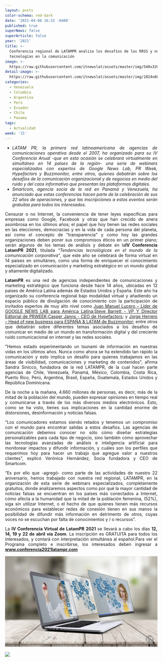 ```yaml
---
layout: posts
color-schema: red-dark
date: '2021-04-08 16:32 -0400'
published: true
superNews: false
superArticle: false
year: '2021'
title: >-
  Conferencia regional de LATAMPR analiza los desafíos de las RRSS y nuevas
  tecnologías en la comunicación
image: >-
  https://raw.githubusercontent.com/itnewslat/assets/master/img/540x320/Educacion-VIrtual-p.jpg
detail-image: >-
  https://raw.githubusercontent.com/itnewslat/assets/master/img/1024x680/Educacion-VIrtual-g.jpg
categories:
  - Venezuela
  - Colombia
  - Argentina
  - Perú
  - Ecuador
  - Chile
  - Panama
tags:
  - Actualidad
week: '15'
---
```

<ul style="text-align: justify;">
	<li><em>LATAM PR, la primera red latinoamericana de agencias de comunicaciones operativa desde el 2007, ha organizado para su IV Conferencia Anual -que en esta ocasión se celebrará virtualmente en simultáneo en 14 países de la región- una serie de webinars especializados con expertos</em><em> de Google News Lab, PR Week, Hypefactors y Buzzmonitor, entre otros, quienes debatirán sobre los desafíos de la comunicación organizacional y de negocios en medio del ruido y del caos informativo que presentan las plataformas digitales.</em></li>
	<li><em>Smartcom, agencia socia de la red en Panamá y Venezuela, ha anunciado que estas conferencias hacen parte de la celebración de sus 22 años de operaciones, y que las inscripciones a estos eventos serán gratuitas para todos los interesados. </em></li>
</ul>
<p style="text-align: justify;"> Censurar o no Internet, la conveniencia de tener leyes específicas para empresas como Google, Facebook y otras que han crecido de anera asombrosa en los últimos años; el papel que hoy tienen las redes sociales en las elecciones, democracias y en la vida de cada persona del planeta, así como el concepto de "transparencia" y como hoy las grandes organizaciones deben poner sus compromisos éticos en un primer plano; serán algunos de los temas de análisis y debate en la<strong>IV Conferencia LatamPR 2021</strong>, titulada <em>“Tendencias tecnológicas en el mundo de la comunicación corporativa”</em>, que este año se celebrará de forma virtual en 14 países en simultáneo, como una forma de enriquecer el conocimiento especializado en comunicación y marketing estratégico en un mundo global y altamente digitalizado.</p>
<p style="text-align: justify;"><strong>LatamPR</strong> es una red de agencias independientes de comunicaciones y marketing estratégico que funciona desde hace 14 años, ubicadas en 12 países de América Latina además de Estados Unidos y España. Este año ha organizado su conferencia regional bajo modalidad virtual y añadiendo un espacio público de divulgación de conocimiento con la participación de invitados expertos de muy alto nivel como <a href="https://www.conferencia2021latampr.com/event-details/juan-manuel-lucero-lider-de-google-news-lab-para-america-latina">Juan Manuel Lucero – Líder de GOOGLE NEWS LAB para América Latina;</a><a href="https://www.conferencia2021latampr.com/event-details/steve-barrett-vp-y-director-editorial-de-prweek">Steve Barrett - VP Y Director Editorial de PRWEEK</a>;<a href="https://www.conferencia2021latampr.com/event-details/casper-janns-ceo-hypefactors">Casper Janns - CEO de Hypefactors</a>; y <a href="https://www.conferencia2021latampr.com/event-details/jorge-herrero-head-of-new-business-espana-latam-buzzmonitor">Jorge Herrero – Head of new business para ESPAÑA &amp; LATAM de Buzzmonitor</a>; entre otros que debatirán sobre diferentes temas asociados a los desafíos de comunicar en medio de un mundo en transformación digital y del creciente ruido comunicacional en internet y las redes sociales.</p>
<p style="text-align: justify;">"Hemos estado experimentando un tsunami de información en nuestras vidas en los últimos años. Nunca como ahora se ha extendido tan rápido la comunicación y esto implica un desafío para quienes trabajamos en las áreas de visibilidad, comunicaciones y marketing de contenidos", afirma Sandra Sinicco, fundadora de la red LATAMPR, de la cual hacen parte agencias de Chile, Venezuela, Panamá, México, Colombia, Costa Rica, Puerto Rico, Perú, Argentina, Brasil, España, Guatemala, Estados Unidos y República Dominicana.</p>
<p style="text-align: justify;">De la noche a la mañana, 4.660 millones de personas, es decir, más de la mitad de la población del mundo, pueden expresar opiniones en tiempo real y comunicarse a través de los más diversos medios electrónicos. Esto, como se ha visto, tienes sus implicaciones en la cantidad enorme de distorsiones, desinformación y noticias falsas.</p>
<p style="text-align: justify;">“Los comunicadores estamos siendo retados y tenemos un compromiso con el mundo para encontrar salidas a estos desafíos. Las agencias de comunicación debemos conocer no sólo cómo diseñar estrategias personalizables para cada tipo de negocio, sino también cómo aprovechar las tecnologías avanzadas de análisis e inteligencia artificial para monitorear impactos y difundir información, y cuáles son los perfiles que requerimos hoy para hacer un trabajo que agregue valor a nuestros clientes”, explicó Verónica Hernández, Socia fundadora y CEO de Smartcom.</p>
<p style="text-align: justify;">“Es por ello que -agregó- como parte de las actividades de nuestro 22 aniversario, hemos trabajado con nuestra red regional, LATAMPR, en la organización de esta serie de webinars especializados, completamente gratuitos, donde analizaremos aspectos como por qué la mayor cantidad de noticias falsas se encuentran en los países más conectados a Internet, cómo afecta a la humanidad que la mitad de la población femenina, (52%), siga sin utilizar Internet, o el hecho de que quienes tienen más recursos económicos para establecer redes de conexión tienen en sus manos la posibilidad de difundir más información en detrimento de otros, cuyas voces no se escuchan por falta de conocimientos y / o recursos”.</p>
<p style="text-align: justify;">La <strong>IV Conferencia Virtual de LatamPR 2021</strong> se llevará a cabo los días <strong>12, 14, 19 y 22 de abril vía Zoom</strong>. La inscripción es GRATUITA para todos los interesados, y contará con interpretación simultánea al español.Para ver el Programa completo e inscribirse, los interesados deben ingresar a <a href="http://www.conferencia2021latampr.com"><strong>www.conferencia2021latampr.com</strong></a></p>

![](https://raw.githubusercontent.com/itnewslat/assets/master/img/540x320/Educacion-VIrtual-p.jpg)

<img src="https://tracker.metricool.com/c3po.jpg?hash=56f88a41e39ab42c063cc51676587a04"/>